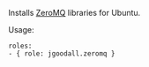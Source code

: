 Installs [ZeroMQ](http://zeromq.org/) libraries for Ubuntu.

Usage:

    roles:
    - { role: jgoodall.zeromq }
